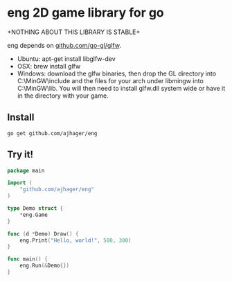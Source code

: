 eng 2D game library for go
===

+NOTHING ABOUT THIS LIBRARY IS STABLE+

eng depends on [github.com/go-gl/glfw](http://github.com/go-gl/glfw).
* Ubuntu: apt-get install libglfw-dev
* OSX: brew install glfw
* Windows: download the glfw binaries, then drop the GL directory into C:\MinGW\include and the files for your arch under libmingw into C:\MinGW\lib. You will then need to install glfw.dll system wide or have it in the directory with your game.

Install
-------
`go get github.com/ajhager/eng`

Try it!
-------
```go
package main

import (
    "github.com/ajhager/eng"
)

type Demo struct {
    *eng.Game
}

func (d *Demo) Draw() {
    eng.Print("Hello, world!", 500, 300)
}

func main() {
    eng.Run(&Demo{})
}
```
